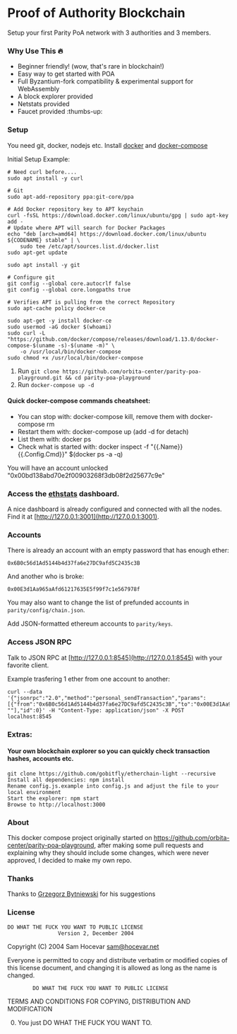 # Proof of Authority Blockchain 

Setup your first Parity PoA network with 3 authorities and 3 members.


### Why Use This :fire:

- Beginner friendly! (wow, that's rare in blockchain!)
- Easy way to get started with POA
- Full Byzantium-fork compatibility & experimental support for WebAssembly
- A block explorer provided
- Netstats provided
- Faucet provided :thumbs-up:

### Setup

You need git, docker, nodejs etc.
Install [docker](https://docs.docker.com/engine/installation/) and [docker-compose](https://docs.docker.com/compose/install/)

Initial Setup Example:

~~~~
# Need curl before....
sudo apt install -y curl

# Git
sudo apt-add-repository ppa:git-core/ppa

# Add Docker repository key to APT keychain
curl -fsSL https://download.docker.com/linux/ubuntu/gpg | sudo apt-key add -
# Update where APT will search for Docker Packages
echo "deb [arch=amd64] https://download.docker.com/linux/ubuntu ${CODENAME} stable" | \
    sudo tee /etc/apt/sources.list.d/docker.list
sudo apt-get update

sudo apt install -y git

# Configure git
git config --global core.autocrlf false
git config --global core.longpaths true

# Verifies APT is pulling from the correct Repository
sudo apt-cache policy docker-ce

sudo apt-get -y install docker-ce
sudo usermod -aG docker $(whoami)
sudo curl -L "https://github.com/docker/compose/releases/download/1.13.0/docker-compose-$(uname -s)-$(uname -m)" \
    -o /usr/local/bin/docker-compose
sudo chmod +x /usr/local/bin/docker-compose
~~~~

1. Run `git clone https://github.com/orbita-center/parity-poa-playground.git && cd parity-poa-playground`
2. Run `docker-compose up -d`

#### Quick docker-compose commands cheatsheet:

- You can stop with: docker-compose kill, remove them with docker-compose rm
- Restart them with: docker-compose up (add -d for detach)
- List them with: docker ps
- Check what is started with: docker inspect  -f "{{.Name}} {{.Config.Cmd}}" $(docker ps -a -q)

You will have an account unlocked "0x00bd138abd70e2f00903268f3db08f2d25677c9e"


### Access the [ethstats](https://github.com/cubedro/eth-netstats) dashboard.
A nice dashboard is already configured and connected with all the nodes.
Find it at [http://127.0.0.1:3001](http://127.0.0.1:3001).

### Accounts
There is already an account with an empty password that has enough ether:

```
0x6B0c56d1Ad5144b4d37fa6e27DC9afd5C2435c3B
```

And another who is broke:
```
0x00E3d1Aa965aAfd61217635E5f99f7c1e567978f
```

You may also want to change the list of prefunded accounts in `parity/config/chain.json`.

Add JSON-formatted ethereum accounts to `parity/keys`.


### Access JSON RPC 
Talk to JSON RPC at [http://127.0.0.1:8545](http://127.0.0.1:8545) with your favorite client.

Example trasfering 1 ether from one account to another:
```
curl --data '{"jsonrpc":"2.0","method":"personal_sendTransaction","params":[{"from":"0x6B0c56d1Ad5144b4d37fa6e27DC9afd5C2435c3B","to":"0x00E3d1Aa965aAfd61217635E5f99f7c1e567978f","value":"0xde0b6b3a7640000"}, ""],"id":0}' -H "Content-Type: application/json" -X POST localhost:8545
```

### Extras:

#### Your own blockchain explorer so you can quickly check transaction hashes, accounts etc.

```
git clone https://github.com/gobitfly/etherchain-light --recursive
Install all dependencies: npm install
Rename config.js.example into config.js and adjust the file to your local environment
Start the explorer: npm start
Browse to http://localhost:3000
```

### About

This docker compose project originally started on https://github.com/orbita-center/parity-poa-playground, after making some pull requests and explaining why they should include some changes, which were never approved, I decided to make my own repo. 

### Thanks

Thanks to [Grzegorz Bytniewski](https://github.com/bytniak) for his suggestions



### License

    DO WHAT THE FUCK YOU WANT TO PUBLIC LICENSE 
                    Version 2, December 2004 

 Copyright (C) 2004 Sam Hocevar <sam@hocevar.net> 

 Everyone is permitted to copy and distribute verbatim or modified 
 copies of this license document, and changing it is allowed as long 
 as the name is changed. 

            DO WHAT THE FUCK YOU WANT TO PUBLIC LICENSE 
   TERMS AND CONDITIONS FOR COPYING, DISTRIBUTION AND MODIFICATION 

  0. You just DO WHAT THE FUCK YOU WANT TO.
